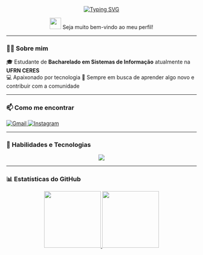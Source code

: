 <div align="center">

[![Typing SVG](https://readme-typing-svg.herokuapp.com/?color=3d85c6&size=35&center=true&vCenter=true&width=1000&lines=Olá,+meu+nome+é+Cláudio+Pereira;Seja+Bem+Vindo!+:%29)](https://git.io/typing-svg)

<img src="https://media.giphy.com/media/hvRJCLFzcasrR4ia7z/giphy.gif" width="30"/> Seja muito bem-vindo ao meu perfil!

</div>

---

### 👨‍🎓 Sobre mim

🎓 Estudante de **Bacharelado em Sistemas de Informação** atualmente na **UFRN CERES**  
💻 Apaixonado por tecnologia
🚀 Sempre em busca de aprender algo novo e contribuir com a comunidade

---

### 📫 Como me encontrar

<div>
  <a href="mailto:claudioaraujo0109@gmail.com">
    <img src="https://img.shields.io/badge/Gmail-D14836?style=for-the-badge&logo=gmail&logoColor=white" alt="Gmail">
  </a>
  <a href="https://www.instagram.com/claudio_mtr" target="_blank">
    <img src="https://img.shields.io/badge/-Instagram-%23E4405F?style=for-the-badge&logo=instagram&logoColor=white" alt="Instagram">
  </a>
</div>

---

### 🧠 Habilidades e Tecnologias

<p align="center">
  <a href="https://skillicons.dev">
    <img src="https://skillicons.dev/icons?i=python,c,flutter,html,css,js,nextjs" />
  </a>
</p>

---

### 📊 Estatísticas do GitHub

<div align="center">
  <a href="https://github.com/Claudio-Arauj">
    <img height="150em" src="https://github-readme-stats.vercel.app/api?username=Claudio-Arauj&show_icons=true&theme=dark&include_all_commits=false&count_private=true"/>
    <img height="150em" src="https://github-readme-stats.vercel.app/api/top-langs/?username=Claudio-Arauj&layout=compact&langs_count=7&theme=dark"/>
  </a>
</div>


